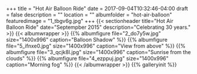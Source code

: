 +++
title = "Hot Air Balloon Ride"
date = 2017-09-04T10:32:46-04:00
draft = false
description = "" 
location = ""
albumfolder = "hot-air-balloon"
featuredimage = "1_tbgv6g.jpg"
+++
{{< sectionheader 
    title="Hot Air Balloon Ride" 
    date="Septempber 2015"
    description="Celebrating 30 years."
    >}}
{{< albumwrapper >}}
{{% albumfigure file="2_do7y5w.jpg" size="1400x996" caption="Balloon Shadow" %}}
{{% albumfigure file="5_ifnxe0.jpg" size="1400x996" caption="View from above" %}}
{{% albumfigure file="3_qcjk8l.jpg" size="1400x996" caption="Sunrise from the clouds" %}}
{{% albumfigure file="4_ezppuj.jpg" size="1400x996" caption="Morning fog" %}}
{{< /albumwrapper >}}
{{% galleryinit %}}